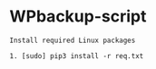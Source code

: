 # WPbackup-script

```
Install required Linux packages
```
```
1. [sudo] pip3 install -r req.txt
```
